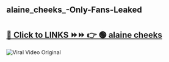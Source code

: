 
 ## alaine_cheeks_-Only-Fans-Leaked

# <h2><a href="https://clipsfans.com/alaine_cheeks_&ref=git">🔗 Click to LINKS ⏩⏩ 👉 🟢 alaine cheeks  </a></h2>

<a href="https://clipsfans.com/alaine_cheeks_&ref=git" rel="nofollow" data-target="animated-image.originalLink"><img src="https://i.ibb.co.com/xMMVF88/686577567.gif" alt="Viral Video Original" style="max-width: 100%; display: inline-block;" data-target="animated-image.originalImage"></a>
